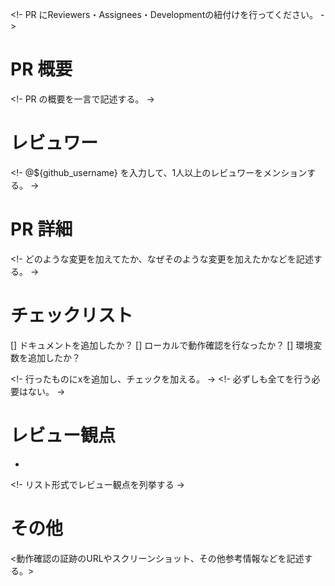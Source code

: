 <!- PR にReviewers・Assignees・Developmentの紐付けを行ってください。 ->

# PR 概要

<!- PR の概要を一言で記述する。 ->

# レビュワー

<!- @${github_username} を入力して、1人以上のレビュワーをメンションする。 ->

# PR 詳細

<!- どのような変更を加えてたか、なぜそのような変更を加えたかなどを記述する。 ->

# チェックリスト
[] ドキュメントを追加したか？
[] ローカルで動作確認を行なったか？
[] 環境変数を追加したか？

<!- 行ったものにxを追加し、チェックを加える。 ->
<!- 必ずしも全てを行う必要はない。 ->

# レビュー観点
- 
<!- リスト形式でレビュー観点を列挙する ->

# その他

<動作確認の証跡のURLやスクリーンショット、その他参考情報などを記述する。>
